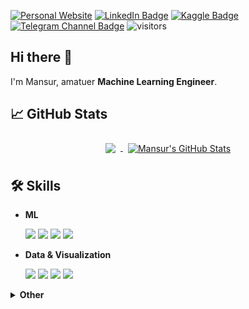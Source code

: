 [![Personal Website](https://img.shields.io/badge/personal-website-2081c1)](https://nomomon.github.io/)
[![LinkedIn Badge](https://img.shields.io/badge/linkedin-profile-2081c1)](https://www.linkedin.com/in/nomomon)
[![Kaggle Badge](https://img.shields.io/badge/kaggle-profile-2081c1)](https://www.kaggle.com/mononom)
[![Telegram Channel Badge](https://img.shields.io/badge/telegram-channel-2081c1)](https://t.me/pigeorge)
![visitors](https://visitor-badge.glitch.me/badge?page_id=nomomon.nomomon)

## Hi there 👋
I'm Mansur, amatuer **Machine Learning Engineer**.
<!-- I develop ... -->

## 📈 GitHub Stats

<p align="center">
  <a href="https://github.com/nomomon">
    <img align="center" style="margin:0.5rem" src="https://github-readme-stats.vercel.app/api/top-langs/?username=nomomon&hide=html,css&lbg_color=fefefe&title_color=121212&text_color=353535&langs_count=3" />
  </a>

  <a href="https://github.com/nomomon">
    <img align="center" style="margin:0.5rem" src="https://github-readme-stats.vercel.app/api?username=nomomon&show_icons=true&line_height=27&count_private=true&bg_color=fefefe&title_color=121212&text_color=353535" alt="Mansur's GitHub Stats" />
  </a>
</p>
  
## 🛠 Skills

- **ML**
  
  ![](https://img.shields.io/badge/Framework-Tensorflow-fe9101?style=flat&logo=Tensorflow&logoColor=white)
  ![](https://img.shields.io/badge/Library-Keras-d00101?style=flat&logo=Keras&logoColor=white)
  ![](https://img.shields.io/badge/Library-Scikit-3399cc?style=flat&logo=Scikit-learn&logoColor=white)
  ![](https://img.shields.io/badge/Library-Catboost-f00?style=flat&logoColor=white&logo=CatBoost)

  
- **Data & Visualization**

  ![](https://img.shields.io/badge/Library-Pandas-130753?style=flat&logo=Pandas&logoColor=white)
  ![](https://img.shields.io/badge/Library-Numpy-4cabcf?style=flat&logo=Numpy&logoColor=white)
  ![](https://img.shields.io/badge/Library-Matplotlib-12557c?style=flat&logo=matplotlib&logoColor=white)
  ![](https://img.shields.io/badge/Library-Seaborn-7db0bb?style=flat&logo=Seaborn&logoColor=white)

<details>
  <summary><b>Other</b></summary><br>
  
  ![](https://img.shields.io/badge/Library-PIL-a08166?style=flat&logo=PIL&logoColor=white)
  
  
  
</details> 

